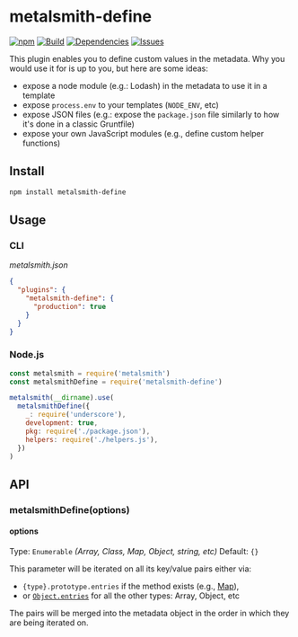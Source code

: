 # metalsmith-define

[![npm](https://img.shields.io/npm/v/metalsmith-define?style=flat-square)](https://www.npmjs.com/package/metalsmith-define)
[![Build](https://img.shields.io/travis/aymericbeaumet/metalsmith-define?style=flat-square)](https://travis-ci.org/aymericbeaumet/metalsmith-define)
[![Dependencies](https://img.shields.io/david/aymericbeaumet/metalsmith-define?style=flat-square)](https://david-dm.org/aymericbeaumet/metalsmith-define)
[![Issues](https://img.shields.io/github/issues/aymericbeaumet/metalsmith-define?style=flat-square)](https://github.com/aymericbeaumet/metalsmith-define/issues)

This plugin enables you to define custom values in the metadata. Why you
would use it for is up to you, but here are some ideas:

- expose a node module (e.g.: Lodash) in the metadata to use it in a
  template
- expose `process.env` to your templates (`NODE_ENV`, etc)
- expose JSON files (e.g.: expose the `package.json` file similarly to how
  it's done in a classic Gruntfile)
- expose your own JavaScript modules (e.g., define custom helper functions)

## Install

```sh
npm install metalsmith-define
```

## Usage

### CLI

_metalsmith.json_

```json
{
  "plugins": {
    "metalsmith-define": {
      "production": true
    }
  }
}
```

### Node.js

```javascript
const metalsmith = require('metalsmith')
const metalsmithDefine = require('metalsmith-define')

metalsmith(__dirname).use(
  metalsmithDefine({
    _: require('underscore'),
    development: true,
    pkg: require('./package.json'),
    helpers: require('./helpers.js'),
  })
)
```

## API

### metalsmithDefine(options)

#### options

Type: `Enumerable` _(Array, Class, Map, Object, string, etc)_
Default: `{}`

This parameter will be iterated on all its key/value pairs either via:

- `{type}.prototype.entries` if the method exists (e.g.,
  [Map](https://developer.mozilla.org/en-US/docs/Web/JavaScript/Reference/Global_Objects/Map/entries)),
- or
  [`Object.entries`](https://developer.mozilla.org/en-US/docs/Web/JavaScript/Reference/Global_Objects/Object/entries)
  for all the other types: Array, Object, etc

The pairs will be merged into the metadata object in the order in which they are
being iterated on.
